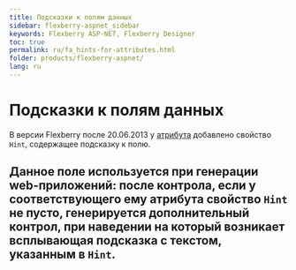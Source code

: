 ```yaml
---
title: Подсказки к полям данных
sidebar: flexberry-aspnet_sidebar
keywords: Flexberry ASP-NET, Flexberry Designer
toc: true
permalink: ru/fa_hints-for-attributes.html
folder: products/flexberry-aspnet/
lang: ru
---
```

# Подсказки к полям данных
В версии Flexberry после 20.06.2013 у [атрибута](attributes-class-data.html) добавлено свойство `Hint`, содержащее подсказку к полю. 

Данное поле используется при генерации web-приложений: после контрола, если у соответствующего ему атрибута свойство `Hint` не пусто, генерируется дополнительный контрол, при наведении на который возникает всплывающая подсказка с текстом, указанным в `Hint`.
----